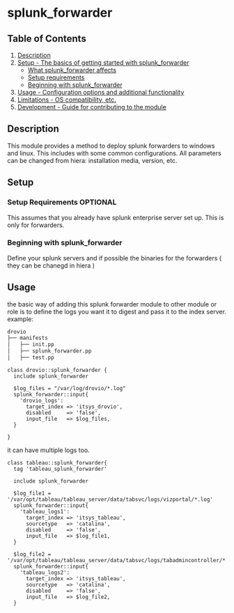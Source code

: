 # splunk_forwarder

## Table of Contents

1. [Description](#description)
1. [Setup - The basics of getting started with splunk_forwarder](#setup)
    * [What splunk_forwarder affects](#what-splunk_forwarder-affects)
    * [Setup requirements](#setup-requirements)
    * [Beginning with splunk_forwarder](#beginning-with-splunk_forwarder)
1. [Usage - Configuration options and additional functionality](#usage)
1. [Limitations - OS compatibility, etc.](#limitations)
1. [Development - Guide for contributing to the module](#development)

## Description

This module provides a method to deploy splunk forwarders to windows and linux. This includes with some common configurations. All parameters can be changed from hiera: installation media, version, etc. 

## Setup

### Setup Requirements **OPTIONAL**

This assumes that you already have splunk enterprise server set up. This is only for forwarders.

### Beginning with splunk_forwarder

Define your splunk servers and if possible the binaries for the forwarders ( they can be chanegd in hiera )

## Usage

the basic way of adding this splunk forwarder module to other module or role is to define the logs you want it to digest and pass it to the index server. 
example:
```bash
drovio
├── manifests
│   ├── init.pp
│   ├── splunk_forwarder.pp
│   ├── test.pp
```

```
class drovio::splunk_forwarder {
  include splunk_forwarder

  $log_files = "/var/log/drovio/*.log"
  splunk_forwarder::input{
    'drovio_logs':
      target_index => 'itsys_drovio',
      disabled     => 'false',
      input_file   => $log_files,
  }

}
```
it can have multiple logs too.
```
class tableau::splunk_forwarder{
  tag 'tableau_splunk_forwarder'

  include splunk_forwarder

  $log_file1 = '/var/opt/tableau/tableau_server/data/tabsvc/logs/vizportal/*.log'
  splunk_forwarder::input{
    'tableau_logs1':
      target_index => 'itsys_tableau',
      sourcetype   => 'catalina',
      disabled     => 'false',
      input_file   => $log_file1,
  }

  $log_file2 = '/var/opt/tableau/tableau_server/data/tabsvc/logs/tabadmincontroller/*.log'
  splunk_forwarder::input{
    'tableau_logs2':
      target_index => 'itsys_tableau',
      sourcetype   => 'catalina',
      disabled     => 'false',
      input_file   => $log_file2,
  }
  ```
